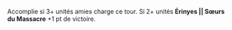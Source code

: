 Accomplie si 3+ unités amies charge ce tour. Si 2+ unités __Érinyes || Sœurs du Massacre__ +1 pt de victoire.